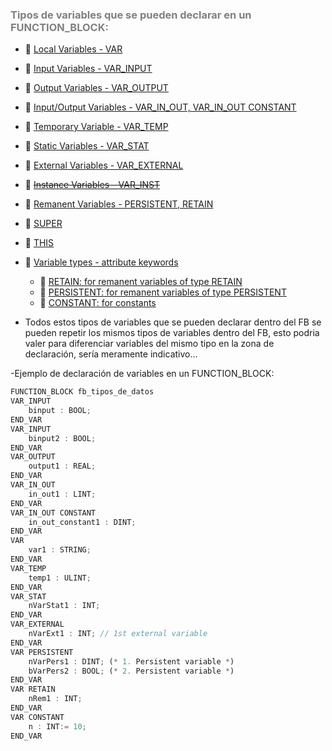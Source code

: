 ### <span style="color:grey">Tipos de variables que se pueden declarar en un FUNCTION_BLOCK:</span> 

- 🔗 [Local Variables - VAR](https://infosys.beckhoff.com/content/1033/tc3_plc_intro/2528755083.html)
- 🔗 [Input Variables - VAR_INPUT](https://infosys.beckhoff.com/content/1033/tc3_plc_intro/2528760459.html)
- 🔗 [Output Variables - VAR_OUTPUT](https://infosys.beckhoff.com/content/1033/tc3_plc_intro/2528765835.html)
- 🔗 [Input/Output Variables - VAR_IN_OUT, VAR_IN_OUT CONSTANT](https://infosys.beckhoff.com/content/1033/tc3_plc_intro/2528771211.html)

- 🔗 [Temporary Variable - VAR_TEMP](https://infosys.beckhoff.com/content/1033/tc3_plc_intro/2528781963.html)
- 🔗 [Static Variables - VAR_STAT](https://infosys.beckhoff.com/content/1033/tc3_plc_intro/2528787339.html)
- 🔗 [External Variables - VAR_EXTERNAL](https://infosys.beckhoff.com/content/1033/tc3_plc_intro/2528792715.html)
- 🔗 [~~Instance Variables - VAR_INST~~](https://infosys.beckhoff.com/content/1033/tc3_plc_intro/2528798091.html)
- 🔗 [Remanent Variables - PERSISTENT, RETAIN](https://infosys.beckhoff.com/content/1033/tc3_plc_intro/2528803467.html)
- 🔗 [SUPER](https://infosys.beckhoff.com/content/1033/tc3_plc_intro/2528837771.html)
- 🔗 [THIS](https://infosys.beckhoff.com/content/1033/tc3_plc_intro/2528843147.html)
- 🔗 [Variable types - attribute keywords](https://infosys.beckhoff.com/content/1033/tc3_plc_intro/2528848523.html)
    - 🔗 [RETAIN: for remanent variables of type RETAIN](https://infosys.beckhoff.com/content/1033/tc3_plc_intro/2528803467.html)
    - 🔗 [PERSISTENT: for remanent variables of type PERSISTENT](https://infosys.beckhoff.com/content/1033/tc3_plc_intro/2528803467.html)
    - 🔗 [CONSTANT: for constants](https://infosys.beckhoff.com/content/1033/tc3_plc_intro/2529284235.html#2529371275)

- Todos estos tipos de variables que se pueden declarar dentro del FB se pueden repetir los mismos tipos de variables dentro del FB,
esto podria valer para diferenciar variables del mismo tipo en la zona de declaración, sería meramente indicativo...

-Ejemplo de declaración de variables en un FUNCTION_BLOCK:
```javascript
FUNCTION_BLOCK fb_tipos_de_datos
VAR_INPUT
	binput : BOOL;
END_VAR
VAR_INPUT
	binput2 : BOOL;
END_VAR
VAR_OUTPUT
	output1 : REAL;
END_VAR
VAR_IN_OUT
	in_out1 : LINT;
END_VAR
VAR_IN_OUT CONSTANT
	in_out_constant1 : DINT;
END_VAR
VAR
	var1 : STRING;
END_VAR
VAR_TEMP
	temp1 : ULINT;
END_VAR
VAR_STAT
    nVarStat1 : INT;
END_VAR
VAR_EXTERNAL
    nVarExt1 : INT; // 1st external variable
END_VAR
VAR PERSISTENT
    nVarPers1 : DINT; (* 1. Persistent variable *)
    bVarPers2 : BOOL; (* 2. Persistent variable *)
END_VAR
VAR RETAIN
    nRem1 : INT;
END_VAR
VAR CONSTANT
	n : INT:= 10;
END_VAR
```
